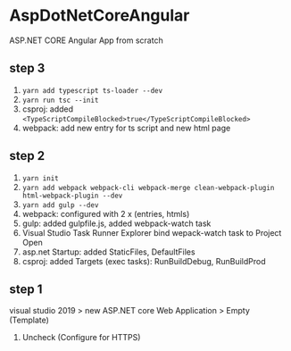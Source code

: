 # AspDotNetCoreAngular
ASP.NET CORE Angular App from scratch

## step 3
1. `yarn add typescript ts-loader --dev`
2. `yarn run tsc --init`
3. csproj: added `<TypeScriptCompileBlocked>true</TypeScriptCompileBlocked>`
4. webpack: add new entry for ts script and new html page

## step 2
1. `yarn init`
2. `yarn add webpack webpack-cli webpack-merge clean-webpack-plugin html-webpack-plugin --dev`
3. `yarn add gulp --dev`
4. webpack: configured with 2 x (entries, htmls) 
5. gulp: added gulpfile.js, added webpack-watch task
6. Visual Studio Task Runner Explorer bind wepack-watch task to Project Open
7. asp.net Startup: added StaticFiles, DefaultFiles
8. csproj: added Targets (exec tasks): RunBuildDebug, RunBuildProd

## step 1

visual studio 2019 > new ASP.NET core Web Application > Empty (Template)

1. Uncheck (Configure for HTTPS)
